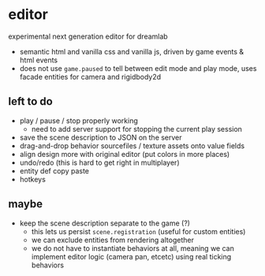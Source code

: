 # editor

experimental next generation editor for dreamlab

- semantic html and vanilla css and vanilla js, driven by game events & html events
- does not use `game.paused` to tell between edit mode and play mode, uses facade entities for camera and rigidbody2d

## left to do

- play / pause / stop properly working
  - need to add server support for stopping the current play session
- save the scene description to JSON on the server
- drag-and-drop behavior sourcefiles / texture assets onto value fields
- align design more with original editor (put colors in more places)
- undo/redo (this is hard to get right in multiplayer)
- entity def copy paste
- hotkeys

## maybe

- keep the scene description separate to the game (?)
  - this lets us persist `scene.registration` (useful for custom entities)
  - we can exclude entities from rendering altogether
  - we do not have to instantiate behaviors at all, meaning we can implement editor logic (camera pan, etcetc) using real ticking behaviors
